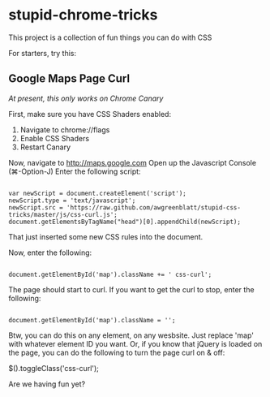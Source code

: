 stupid-chrome-tricks
====================

This project is a collection of fun things you can do with CSS

For starters, try this:

Google Maps Page Curl
---------------------
*At present, this only works on Chrome Canary*

First, make sure you have CSS Shaders enabled:
1. Navigate to chrome://flags
2. Enable CSS Shaders
3. Restart Canary

Now, navigate to http://maps.google.com
Open up the Javascript Console (⌘-Option-J)
Enter the following script:

<code>
var newScript = document.createElement('script');
newScript.type = 'text/javascript';
newScript.src = 'https://raw.github.com/awgreenblatt/stupid-css-tricks/master/js/css-curl.js';
document.getElementsByTagName("head")[0].appendChild(newScript);
</code>

That just inserted some new CSS rules into the document.

Now, enter the following:

<code>
document.getElementById('map').className += ' css-curl';
</code>

The page should start to curl.
If you want to get the curl to stop, enter the following:

<code>
document.getElementById('map').className = '';
</code>

Btw, you can do this on any element, on any wesbsite.  Just replace 'map' with whatever element ID you want.
Or, if you know that jQuery is loaded on the page, you can do the following to turn the page curl on & off:

$(<selector>).toggleClass('css-curl');

Are we having fun yet?
